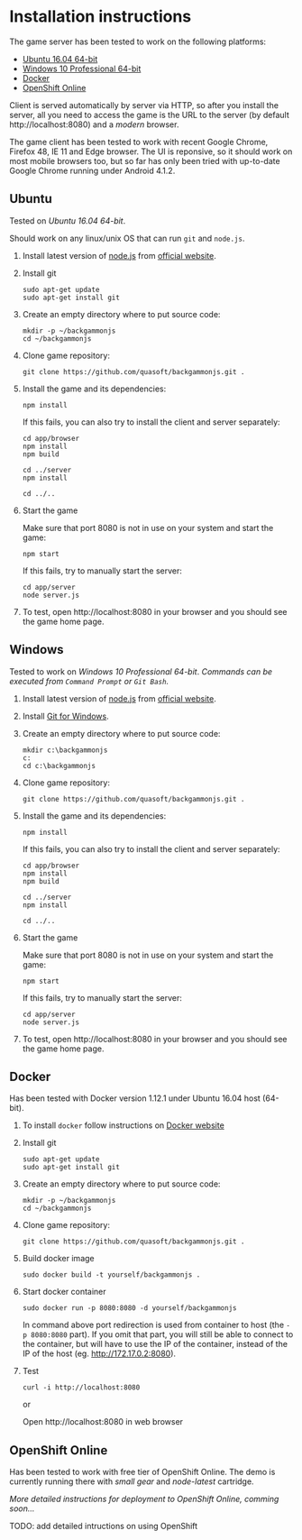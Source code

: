 # Installation instructions

The game server has been tested to work on the following platforms:

- [Ubuntu 16.04 64-bit](#ubuntu)
- [Windows 10 Professional 64-bit](#windows)
- [Docker](#docker)
- [OpenShift Online](#openshift-online)

Client is served automatically by server via HTTP, so after you install the server, all you need to access the game is the URL to the server (by default http://localhost:8080) and a *modern* browser.

The game client has been tested to work with recent Google Chrome, Firefox 48, IE 11 and Edge browser.
The UI is reponsive, so it should work on most mobile browsers too, but so far has only been tried with up-to-date Google Chrome running under Android 4.1.2.

## Ubuntu

Tested on *Ubuntu 16.04 64-bit*.

Should work on any linux/unix OS that can run `git` and `node.js`.

1. Install latest version of [node.js](https://nodejs.org/en/download/current/) from [official website](https://nodejs.org).

2. Install git

       sudo apt-get update
       sudo apt-get install git
       
4. Create an empty directory where to put source code:

       mkdir -p ~/backgammonjs
       cd ~/backgammonjs

3. Clone game repository:

       git clone https://github.com/quasoft/backgammonjs.git .

4. Install the game and its dependencies:

       npm install
       
   If this fails, you can also try to install the client and server separately:
   
       cd app/browser
       npm install
       npm build
       
       cd ../server
       npm install
       
       cd ../..
    
5. Start the game

   Make sure that port 8080 is not in use on your system and start the game:
    
       npm start

   If this fails, try to manually start the server:
   
       cd app/server
       node server.js
    
6. To test, open http://localhost:8080 in your browser and you should see the game home page.

## Windows

Tested to work on *Windows 10 Professional 64-bit*.
*Commands can be executed from `Command Prompt` or `Git Bash`.*

1. Install latest version of [node.js](https://nodejs.org/dist/v6.6.0/node-v6.6.0-x64.msi) from [official website](https://nodejs.org).
2. Install [Git for Windows](https://git-scm.com/download/win).
4. Create an empty directory where to put source code:

       mkdir c:\backgammonjs
       c:
       cd c:\backgammonjs

3. Clone game repository:

       git clone https://github.com/quasoft/backgammonjs.git .

4. Install the game and its dependencies:

       npm install
       
   If this fails, you can also try to install the client and server separately:
   
       cd app/browser
       npm install
       npm build
       
       cd ../server
       npm install
       
       cd ../..
    
5. Start the game

   Make sure that port 8080 is not in use on your system and start the game:
    
       npm start

   If this fails, try to manually start the server:
   
       cd app/server
       node server.js
    
6. To test, open http://localhost:8080 in your browser and you should see the game home page.
  
## Docker

Has been tested with Docker version 1.12.1 under Ubuntu 16.04 host (64-bit).

1. To install `docker` follow instructions on [Docker website](https://www.docker.com/products/overview#/install_the_platform)

2. Install git

       sudo apt-get update
       sudo apt-get install git

3. Create an empty directory where to put source code:

       mkdir -p ~/backgammonjs
       cd ~/backgammonjs

4. Clone game repository:

       git clone https://github.com/quasoft/backgammonjs.git .

5. Build docker image

       sudo docker build -t yourself/backgammonjs .

6. Start docker container

       sudo docker run -p 8080:8080 -d yourself/backgammonjs
       
   In command above port redirection is used from container to host (the `-p 8080:8080` part).
   If you omit that part, you will still be able to connect to the container, but will have to use the IP of the container, instead of the IP of the host (eg. http://172.17.0.2:8080).

7. Test

       curl -i http://localhost:8080
       
   or
   
   Open http://localhost:8080 in web browser

## OpenShift Online

Has been tested to work with free tier of OpenShift Online.
The demo is currently running there with *small gear* and *node-latest* cartridge.

*More detailed instructions for deployment to OpenShift Online, comming soon...*

TODO: add detailed intructions on using OpenShift